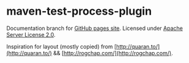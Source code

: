 maven-test-process-plugin
=========================

Documentation branch for [GitHub pages site](http://betfair.github.io/maven-test-process-plugin/). Licensed under [Apache Server License 2.0](http://www.apache.org/licenses/LICENSE-2.0).

Inspiration for layout (mostly copied) from [http://quaran.to/](http://quaran.to/) &amp;&amp; [http://rogchap.com/](http://rogchap.com/).
